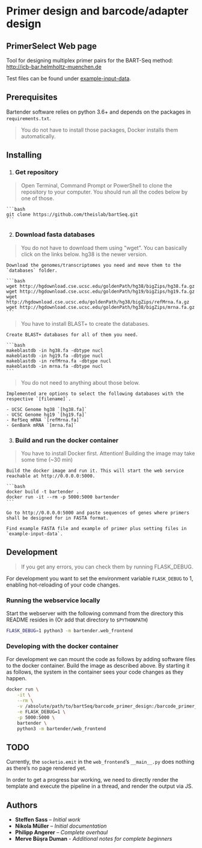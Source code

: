 # Primer design and barcode/adapter design

## PrimerSelect Web page
Tool for designing  multiplex primer pairs for the BART-Seq method:
http://icb-bar.helmholtz-muenchen.de

Test files can be found under [example-input-data](https://github.com/theislab/bartSeq/tree/master/barcode_primer_design/example-input-data).


##
## Prerequisites
Bartender software relies on python 3.6+ and depends on the packages in `requirements.txt`.
>You do not have to install those packages, Docker installs them automatically.

## Installing
1. ### Get repository
>Open Terminal, Command Prompt or PowerShell to clone the repository to your computer. You should run all the codes below by one of those.

    ```bash
    git clone https://github.com/theislab/bartSeq.git
    ```

2. ### Download fasta databases
>You do not have to download them using "wget". You can basically click on the links below.
>hg38 is the newer version.

    Download the genomes/transcriptomes you need and move them to the `databases` folder.

    ```bash
    wget http://hgdownload.cse.ucsc.edu/goldenPath/hg38/bigZips/hg38.fa.gz
    wget http://hgdownload.cse.ucsc.edu/goldenPath/hg19/bigZips/hg19.fa.gz
    wget http://hgdownload.cse.ucsc.edu/goldenPath/hg38/bigZips/refMrna.fa.gz
    wget http://hgdownload.cse.ucsc.edu/goldenPath/hg38/bigZips/mrna.fa.gz
    ```

>You have to install BLAST+ to create the databases.

    Create BLAST+ databases for all of them you need.

    ```bash
    makeblastdb -in hg38.fa -dbtype nucl
    makeblastdb -in hg19.fa -dbtype nucl
    makeblastdb -in refMrna.fa -dbtype nucl
    makeblastdb -in mrna.fa -dbtype nucl
    ```

>You do not need to anything about those below.

    Implemented are options to select the following databases with the respective `[filename]`.

    - UCSC Genome hg38 `[hg38.fa]`
    - UCSC Genome hg19 `[hg19.fa]`
    - RefSeq mRNA `[refMrna.fa]`
    - GenBank mRNA `[mrna.fa]`

3. ### Build and run the docker container
>You have to install Docker first. 
>Attention! Building the image may take some time (~30 min)

    Build the docker image and run it. This will start the web service reachable at http://0.0.0.0:5000.

    ```bash
    docker build -t bartender .
    docker run -it --rm -p 5000:5000 bartender
    ```

    Go to http://0.0.0.0:5000 and paste sequences of genes where primers shall be designed for in FASTA format.

    Find example FASTA file and example of primer plus setting files in `example-input-data`.

## Development
>If you get any errors, you can check them by running FLASK_DEBUG.

For development you want to set the environment variable `FLASK_DEBUG` to 1, enabling hot-reloading of your code changes.

### Running the webservice locally
Start the webserver with the following command from the directory this README resides in (Or add that directory to `$PYTHONPATH`)

```bash
FLASK_DEBUG=1 python3 -m bartender.web_frontend
```

### Developing with the docker container
For development we can mount the code as follows by adding software files to the docker container. Build the image as described above. By starting it as follows, the system in the container sees your code changes as they happen.

```bash
docker run \
    -it \
    --rm \
    -v /absolute/path/to/bartSeq/barcode_primer_design:/barcode_primer_design \
    -e FLASK_DEBUG=1 \
    -p 5000:5000 \
    bartender \
    python3 -m bartender/web_frontend
```

## TODO
Currently, the `socketio.emit` in the `web_frontend`’s `__main__.py` does nothing as there’s no page rendered yet.

In order to get a progress bar working, we need to directly render the template and execute the pipeline in a thread, and render the output via JS.

## Authors
* **Steffen Sass** – *Initial work*
* **Nikola Müller** – *Initial documentation*
* **Philipp Angerer** – *Complete overhaul*
* **Merve Büşra Duman** - *Additional notes for complete beginners*
